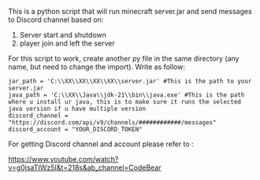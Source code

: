 This is a python script that will run minecraft server.jar and send messages to Discord channel based on:
1) Server start and shutdown
2) player join and left the server

For this script to work, create another py file in the same directory (any name, but need to change the import). Write as follow:
```
jar_path = 'C:\\XX\\XX\\XX\\XX\\server.jar' #This is the path to your server.jar
java_path = 'C:\\XX\\Java\\jdk-21\\bin\\java.exe' #This is the path where u install ur java, this is to make sure it runs the selected java version if u have multiple version 
discord_channel = "https://discord.com/api/v9/channels/############/messages" 
discord_account = "YOUR_DISCORD_TOKEN" 
```
For getting Discord channel and account please refer to :

https://www.youtube.com/watch?v=g0jsaTIWz5I&t=218s&ab_channel=CodeBear
